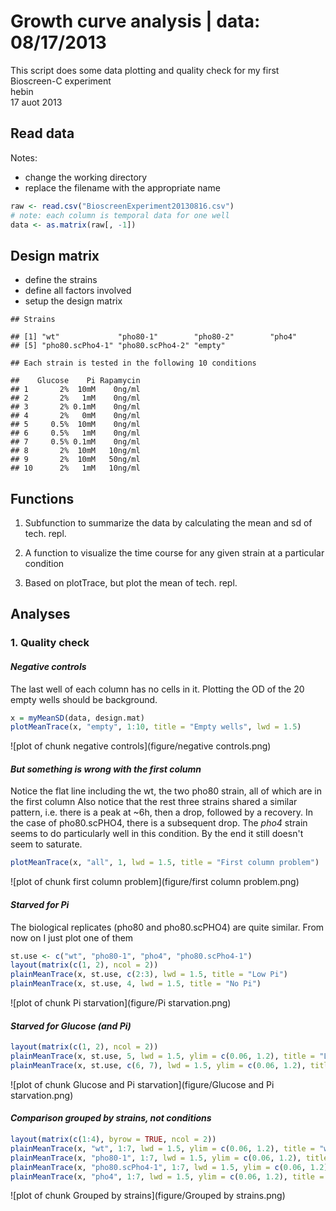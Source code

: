 Growth curve analysis | data: 08/17/2013
========================================================
This script does some data plotting and quality check
for my first Bioscreen-C experiment  
hebin  
17 auot 2013  

Read data
------------------
Notes:  
* change the working directory
* replace the filename with the appropriate name

```r
raw <- read.csv("BioscreenExperiment20130816.csv")
# note: each column is temporal data for one well
data <- as.matrix(raw[, -1])
```


Design matrix
------------------
* define the strains
* define all factors involved
* setup the design matrix

```
## Strains
```

```
## [1] "wt"             "pho80-1"        "pho80-2"        "pho4"          
## [5] "pho80.scPho4-1" "pho80.scPho4-2" "empty"
```

```
## Each strain is tested in the following 10 conditions
```

```
##    Glucose    Pi Rapamycin
## 1       2%  10mM    0ng/ml
## 2       2%   1mM    0ng/ml
## 3       2% 0.1mM    0ng/ml
## 4       2%   0mM    0ng/ml
## 5     0.5%  10mM    0ng/ml
## 6     0.5%   1mM    0ng/ml
## 7     0.5% 0.1mM    0ng/ml
## 8       2%  10mM   10ng/ml
## 9       2%  10mM   50ng/ml
## 10      2%   1mM   10ng/ml
```


Functions
-----------------
1. Subfunction to summarize the data by calculating the mean and sd of tech. repl.



2. A function to visualize the time course for any given strain at a particular condition



3. Based on plotTrace, but plot the mean of tech. repl.



Analyses
-----------------
### 1. Quality check
#### _Negative controls_
The last well of each column has no cells in it. Plotting the OD of the 20 empty wells should be background.

```r
x = myMeanSD(data, design.mat)
plotMeanTrace(x, "empty", 1:10, title = "Empty wells", lwd = 1.5)
```

![plot of chunk negative controls](figure/negative controls.png) 


#### _But something is wrong with the first column_
Notice the flat line including the wt, the two pho80 strain, all of which are in the first column
Also notice that the rest three strains shared a similar pattern, i.e. there is a peak at ~6h, then a drop, followed by a recovery. In the case of pho80.scPHO4, there is a subsequent drop. The _pho4_ strain seems to do particularly well in this condition. By the end it still doesn't seem to saturate.  

```r
plotMeanTrace(x, "all", 1, lwd = 1.5, title = "First column problem")
```

![plot of chunk first column problem](figure/first column problem.png) 


#### _Starved for Pi_
The biological replicates (pho80 and pho80.scPHO4) are quite similar. From now on I just plot one of them

```r
st.use <- c("wt", "pho80-1", "pho4", "pho80.scPho4-1")
layout(matrix(c(1, 2), ncol = 2))
plainMeanTrace(x, st.use, c(2:3), lwd = 1.5, title = "Low Pi")
plainMeanTrace(x, st.use, 4, lwd = 1.5, title = "No Pi")
```

![plot of chunk Pi starvation](figure/Pi starvation.png) 


#### _Starved for Glucose (and Pi)_

```r
layout(matrix(c(1, 2), ncol = 2))
plainMeanTrace(x, st.use, 5, lwd = 1.5, ylim = c(0.06, 1.2), title = "Low Glucose")
plainMeanTrace(x, st.use, c(6, 7), lwd = 1.5, ylim = c(0.06, 1.2), title = "Low Glucose + Low Pi")
```

![plot of chunk Glucose and Pi starvation](figure/Glucose and Pi starvation.png) 


#### _Comparison grouped by strains, not conditions_

```r
layout(matrix(c(1:4), byrow = TRUE, ncol = 2))
plainMeanTrace(x, "wt", 1:7, lwd = 1.5, ylim = c(0.06, 1.2), title = "wt")
plainMeanTrace(x, "pho80-1", 1:7, lwd = 1.5, ylim = c(0.06, 1.2), title = "pho80")
plainMeanTrace(x, "pho80.scPho4-1", 1:7, lwd = 1.5, ylim = c(0.06, 1.2), title = "pho80.scPho4")
plainMeanTrace(x, "pho4", 1:7, lwd = 1.5, ylim = c(0.06, 1.2), title = "pho4")
```

![plot of chunk Grouped by strains](figure/Grouped by strains.png) 

